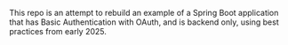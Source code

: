 This repo is an attempt to rebuild an example of a Spring Boot application that has Basic Authentication with OAuth, and is backend only, using best practices from early 2025.

